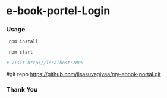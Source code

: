 # e-book-portel-Login  



### Usage

```sh
 npm install
```

```sh
 npm start

# Visit http://localhost:7000
```

#git repo
https://github.com/jisasuvagiyaa/my-ebook-portal.git

### Thank You
